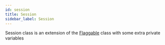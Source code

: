 ```yaml
---
id: session
title: Session
sidebar_label: Session
---
```


Session class is an extension of the [Flaggable](./flaggable) class with some extra private variables